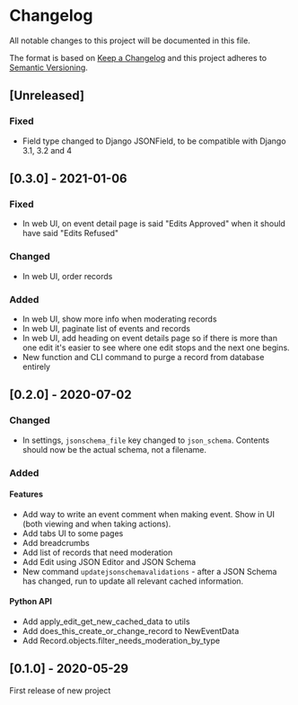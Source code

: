 # Changelog
All notable changes to this project will be documented in this file.

The format is based on [Keep a Changelog](http://keepachangelog.com/en/1.0.0/)
and this project adheres to [Semantic Versioning](http://semver.org/spec/v2.0.0.html).

## [Unreleased]

### Fixed

- Field type changed to Django JSONField, to be compatible with Django 3.1, 3.2 and 4

## [0.3.0] - 2021-01-06

### Fixed

- In web UI, on event detail page is said "Edits Approved" when it should have said "Edits Refused"

### Changed

- In web UI, order records

### Added

- In web UI, show more info when moderating records
- In web UI, paginate list of events and records
- In web UI, add heading on event details page so if 
  there is more than one edit it's easier to see where one edit stops and the next one begins.
- New function and CLI command to purge a record from database entirely

## [0.2.0] - 2020-07-02

### Changed

- In settings, `jsonschema_file` key changed to `json_schema`. Contents should now be the actual schema, not a filename.

### Added

#### Features

- Add way to write an event comment when making event. Show in UI (both viewing and when taking actions).
- Add tabs UI to some pages
- Add breadcrumbs
- Add list of records that need moderation
- Add Edit using JSON Editor and JSON Schema
- New command `updatejsonschemavalidations` - after a JSON Schema has changed, run to update all relevant cached information.

#### Python API

- Add apply_edit_get_new_cached_data to utils
- Add does_this_create_or_change_record to NewEventData
- Add Record.objects.filter_needs_moderation_by_type

## [0.1.0] - 2020-05-29

First release of new project
